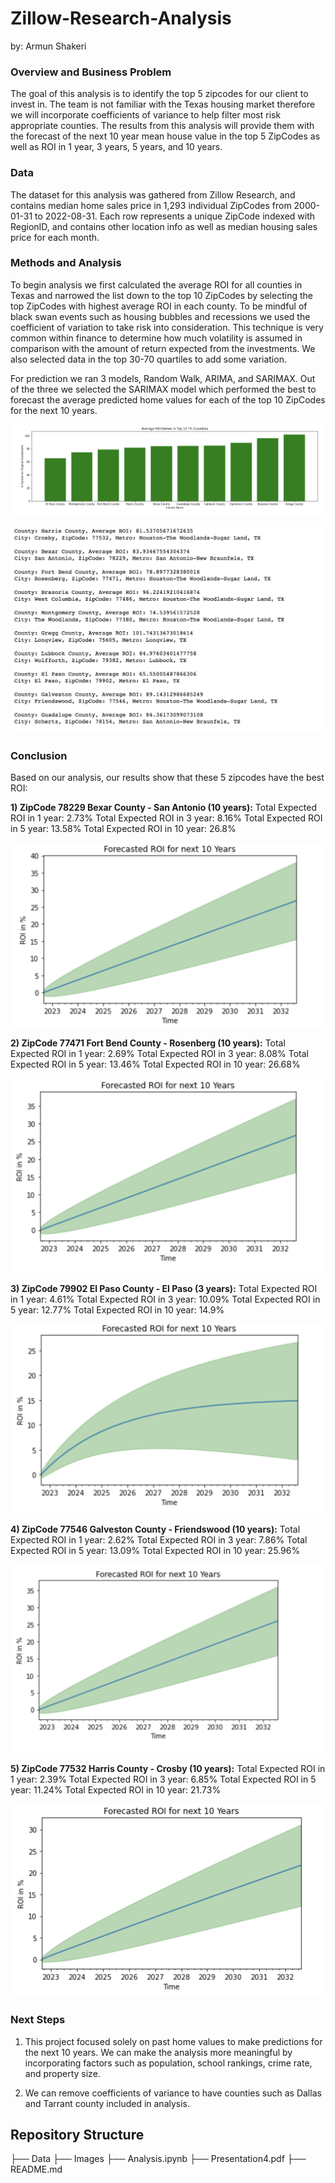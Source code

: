 # Zillow-Research-Analysis
by: Armun Shakeri

### Overview and Business Problem

The goal of this analysis is to identify the top 5 zipcodes for our client to invest in. The team is not familiar with the Texas housing market therefore we will incorporate coefficients of variance to help filter most risk appropriate counties. The results from this analysis will provide them with the forecast of the next 10 year mean house value in the top 5 ZipCodes as well as ROI in 1 year, 3 years, 5 years, and 10 years.


### Data

The dataset for this analysis was gathered from Zillow Research, and contains median home sales price in 1,293 individual ZipCodes from 2000-01-31 to 2022-08-31. Each row represents a unique ZipCode indexed with RegionID, and contains other location info as well as median housing sales price for each month. 

### Methods and Analysis

To begin analysis we first calculated the average ROI for all counties in Texas and narrowed the list down to the top 10 ZipCodes by selecting the top ZipCodes with highest average ROI in each county. To be mindful of black swan events such as housing bubbles and recessions we used the coefficient of variation to take risk into consideration. This technique is very common within finance to determine how much volatility is assumed in comparison with the amount of return expected from the investments. We also selected data in the top 30-70 quartiles to add some variation. 

For prediction we ran 3 models, Random Walk, ARIMA, and SARIMAX. Out of the three we selected the SARIMAX model which performed the best to forecast the average predicted home values for each of the top 10 ZipCodes for the next 10 years. 

![graph1](./Images/IMG1.png)

![graph2](./Images/IMG2.png)

### Conclusion

Based on our analysis, our results show that these 5 zipcodes have the best ROI:

**1) ZipCode 78229 Bexar County - San Antonio (10 years):**
Total Expected ROI in 1 year: 2.73%
Total Expected ROI in 3 year: 8.16%
Total Expected ROI in 5 year: 13.58%
Total Expected ROI in 10 year: 26.8%


![graph3](./Images/SanAntonio.png)


**2) ZipCode 77471 Fort Bend County - Rosenberg (10 years):**
Total Expected ROI in 1 year: 2.69%
Total Expected ROI in 3 year: 8.08%
Total Expected ROI in 5 year: 13.46%
Total Expected ROI in 10 year: 26.68%


![graph4](./Images/Rosenberg.png)


**3) ZipCode 79902 El Paso County - El Paso (3 years):**
Total Expected ROI in 1 year: 4.61%
Total Expected ROI in 3 year: 10.09%
Total Expected ROI in 5 year: 12.77%
Total Expected ROI in 10 year: 14.9%


![graph5](./Images/ElPaso.png)


**4) ZipCode 77546 Galveston County - Friendswood (10 years):**
Total Expected ROI in 1 year: 2.62%
Total Expected ROI in 3 year: 7.86%
Total Expected ROI in 5 year: 13.09%
Total Expected ROI in 10 year: 25.96%


![graph6](./Images/Friendswood.png)


**5) ZipCode 77532 Harris County - Crosby (10 years):**
Total Expected ROI in 1 year: 2.39%
Total Expected ROI in 3 year: 6.85%
Total Expected ROI in 5 year: 11.24%
Total Expected ROI in 10 year: 21.73%


![graph7](./Images/Crosby.png)


### Next Steps

1) This project focused solely on past home values to make predictions for the next 10 years. We can make the analysis more meaningful by incorporating factors such as population, school rankings, crime rate, and property size.

2) We can remove coefficients of variance to have counties such as Dallas and Tarrant county included in analysis.



## Repository Structure

├── Data
├── Images
├── Analysis.ipynb
├── Presentation4.pdf 
├── README.md 